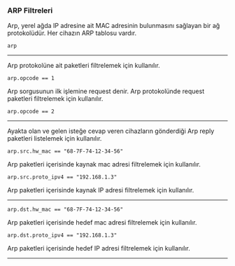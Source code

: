 ### ARP Filtreleri
Arp, yerel ağda IP adresine ait MAC adresinin bulunmasını sağlayan bir ağ protokolüdür. Her cihazın ARP tablosu vardır.

`arp`

------------

Arp protokolüne ait paketleri filtrelemek için kullanılır.

`arp.opcode == 1`

Arp sorgusunun ilk işlemine request denir. Arp protokolünde request paketleri filtrelemek için kullanılır.

`arp.opcode == 2`

------------

Ayakta olan ve gelen isteğe cevap veren cihazların gönderdiği Arp reply paketleri listelemek için kullanılır.

`arp.src.hw_mac == "68-7F-74-12-34-56"`

Arp paketleri içerisinde kaynak mac adresi filtrelemek için kullanılır.

`arp.src.proto_ipv4 == "192.168.1.3"`

Arp paketleri içerisinde kaynak IP adresi filtrelemek için kullanılır.

------------

`arp.dst.hw_mac == "68-7F-74-12-34-56"`

Arp paketleri içerisinde hedef mac adresi filtrelemek için kullanılır.

`arp.dst.proto_ipv4 == "192.168.1.3" `

Arp paketleri içerisinde hedef IP adresi filtrelemek için kullanılır.

------------

